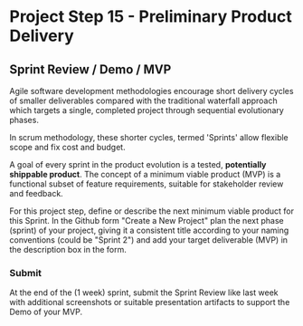 # Project Step 15 - Preliminary Product Delivery

## Sprint Review / Demo / MVP

Agile software development methodologies encourage short delivery cycles of smaller deliverables compared with the traditional waterfall approach which targets a single, completed project through sequential evolutionary phases.

In scrum methodology, these shorter cycles, termed 'Sprints' allow flexible scope and fix cost and budget.

A goal of every sprint in the product evolution is a tested, **potentially shippable product**. The concept of a minimum viable product (MVP) is a functional subset of feature requirements, suitable for stakeholder review and feedback.

For this project step, define or describe the next minimum viable product for this Sprint. In the Github form "Create a New Project" plan the next phase (sprint) of your project, giving it a consistent title according to your naming conventions (could be "Sprint 2") and add your target deliverable (MVP) in the description box in the form.

### Submit

At the end of the (1 week) sprint, submit the Sprint Review like last week with additional screenshots or suitable presentation artifacts to support the Demo of your MVP.
